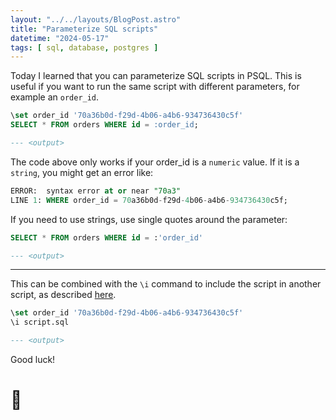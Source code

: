 ```yaml
---
layout: "../../layouts/BlogPost.astro"
title: "Parameterize SQL scripts"
datetime: "2024-05-17"
tags: [ sql, database, postgres ]
---
```


Today I learned that you can parameterize SQL scripts in PSQL. This is useful if you want to run the same script with different parameters, for example an `order_id`.


```sql
\set order_id '70a36b0d-f29d-4b06-a4b6-934736430c5f'
SELECT * FROM orders WHERE id = :order_id;

--- <output>
```

The code above only works if your order_id is a `numeric` value. If it is a `string`, you might get an error like:
```sql
ERROR:  syntax error at or near "70a3"
LINE 1: WHERE order_id = 70a36b0d-f29d-4b06-a4b6-934736430c5f;
```

If you need to use strings, use single quotes around the parameter:

```sql
SELECT * FROM orders WHERE id = :'order_id'

--- <output>
```

----------

This can be combined with the `\i` command to include the script in another script, as described [here](/til/blog/2024-03-14-access-the-shell-from-psql). 

```sql
\set order_id '70a36b0d-f29d-4b06-a4b6-934736430c5f'
\i script.sql

--- <output>
```

Good luck! 
# 🤦‍

